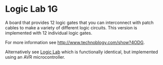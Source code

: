 # Logic Lab 1G

A board that provides 12 logic gates that you can interconnect with patch cables to make a variety of different logic circuits. This version is implemented with 12 individual logic gates.

For more information see <http://www.technoblogy.com/show?4ODG>.

Alternatively see [Logic Lab](https://github.com/technoblogy/logic-lab) which is functionally identical, but implemented using an AVR microcontroller.
